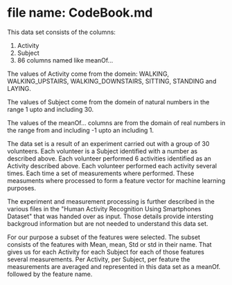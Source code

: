 # file name: CodeBook.md

This data set consists of the columns:

1. Activity
2. Subject
3. 86 columns named like meanOf...

The values of Activity come from the domein: WALKING, WALKING_UPSTAIRS, WALKING_DOWNSTAIRS, SITTING,
STANDING and LAYING.

The values of Subject come from the domein of natural numbers in the range 1 upto and including 30.

The values of the meanOf... columns are from the domain of real numbers in the range from and including -1 upto an including 1.

The data set is a result of an experiment carried out with a group of 30 volunteers. Each volunteer is a Subject identified with a number as described above. Each volunteer performed 6 activities identified as an Activity described above. Each volunteer performed each activity several times. Each time a set of measurements where performed. These measuments where processed to form a feature vector for machine learning purposes.

The experiment and measurement processing is further described in the various files in the "Human Activity Recognition Using Smartphones Dataset" that was handed over as input. Those details provide intersting backgroud information but are not needed to understand this data set.

For our purpose a subset of the features were selected. The subset consists of the features with Mean, mean, Std or std in their name. That gives us for each Activity for each Subject for each of those features several measurements. Per Activity, per Subject, per feature the measurements are averaged and represented in this data set as a meanOf. followed by the feature name.
